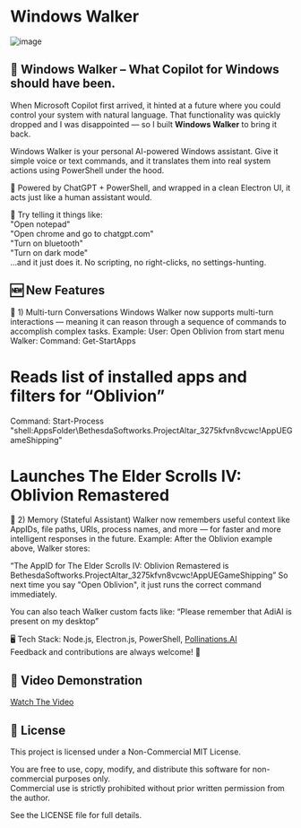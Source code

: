 # Windows Walker
![image](https://github.com/user-attachments/assets/1fd2eb94-4ee2-4562-9191-806368f36731)          
## 🚀 Windows Walker – What Copilot for Windows should have been.

When Microsoft Copilot first arrived, it hinted at a future where you could control your system with natural language. That functionality was quickly dropped and I was disappointed — so I built **Windows Walker** to bring it back.

Windows Walker is your personal AI-powered Windows assistant. Give it simple voice or text commands, and it translates them into real system actions using PowerShell under the hood.

🧠 Powered by ChatGPT + PowerShell, and wrapped in a clean Electron UI, it acts just like a human assistant would.

💬 Try telling it things like:          
"Open notepad"           
"Open chrome and go to chatgpt.com"         
"Turn on bluetooth"         
"Turn on dark mode"        
...and it just does it. No scripting, no right-clicks, no settings-hunting.        


## 🆕 New Features
🔁 1) Multi-turn Conversations
Windows Walker now supports multi-turn interactions — meaning it can reason through a sequence of commands to accomplish complex tasks.
Example:
User: Open Oblivion from start menu
Walker:
Command: Get-StartApps  
# Reads list of installed apps and filters for “Oblivion”  
Command: Start-Process "shell:AppsFolder\BethesdaSoftworks.ProjectAltar_3275kfvn8vcwc!AppUEGameShipping"  
# Launches The Elder Scrolls IV: Oblivion Remastered

🧠 2) Memory (Stateful Assistant)
Walker now remembers useful context like AppIDs, file paths, URIs, process names, and more — for faster and more intelligent responses in the future.
Example:
After the Oblivion example above, Walker stores:

“The AppID for The Elder Scrolls IV: Oblivion Remastered is BethesdaSoftworks.ProjectAltar_3275kfvn8vcwc!AppUEGameShipping”
So next time you say "Open Oblivion", it just runs the correct command immediately.

You can also teach Walker custom facts like:
“Please remember that AdiAI is present on my desktop”



🖥️ Tech Stack: Node.js, Electron.js, PowerShell, [Pollinations.AI](https://pollinations.ai/)         
Feedback and contributions are always welcome! 🙌
## 🎥 Video Demonstration
[Watch The Video](https://www.youtube.com/watch?v=mcH4TlnGenQ)

## 📜 License
This project is licensed under a Non-Commercial MIT License.          

You are free to use, copy, modify, and distribute this software for non-commercial purposes only.         
Commercial use is strictly prohibited without prior written permission from the author.         

See the LICENSE file for full details.          
